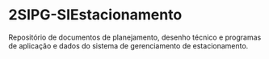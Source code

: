 # 2SIPG-SIEstacionamento
Repositório de documentos de planejamento, desenho técnico e programas de aplicação e dados do sistema de gerenciamento de estacionamento.
